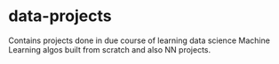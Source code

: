 # data-projects
Contains projects done in due course of learning data science
Machine Learning algos built from scratch and also NN projects.
